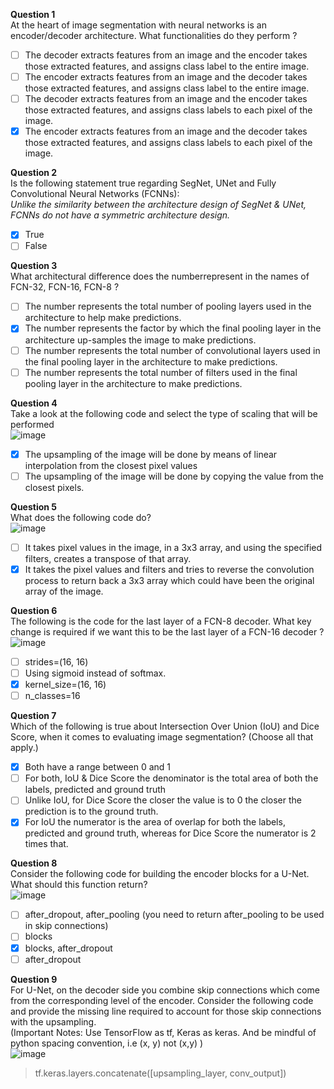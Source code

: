 **Question 1**<br>
At the heart of image segmentation with neural networks is an encoder/decoder architecture. What functionalities do they perform ? 
- [ ] The decoder extracts features from an image and the encoder takes those extracted features, and assigns class label to the entire image.
- [ ] The encoder extracts features from an image and the decoder takes those extracted features, and assigns class label to the entire image.
- [ ] The decoder extracts features from an image and the encoder takes those extracted features, and assigns class labels to each pixel of the image.
- [x] The encoder extracts features from an image and the decoder takes those extracted features, and assigns class labels to each pixel of the image.

**Question 2**<br>
Is the following statement true regarding SegNet, UNet and Fully Convolutional Neural Networks (FCNNs):<br>
_Unlike the similarity between the architecture design of SegNet & UNet, FCNNs do not have a symmetric architecture design._
- [x] True
- [ ] False

**Question 3**<br>
What architectural difference does the numberrepresent in the names of FCN-32, FCN-16, FCN-8 ?
- [ ] The number represents the total number of pooling layers used in the architecture to help make predictions.
- [x] The number represents the factor by which the final pooling layer in the architecture up-samples the image to make predictions.
- [ ] The number represents the total number of convolutional layers used in the final pooling layer in the architecture to make predictions.
- [ ] The number represents the total number of filters used in the final pooling layer in the architecture to make predictions.

**Question 4**<br>
Take a look at the following code and select the type of scaling that will be performed<br>
![image](https://github.com/user-attachments/assets/99cc9786-66ae-4de6-90e4-ae28eb53fdb3)
- [x] The upsampling of the image will be done by means of linear interpolation from the closest pixel values
- [ ] The upsampling of the image will be done by copying the value from the closest pixels.

**Question 5**<br>
What does the following code do?<br>
![image](https://github.com/user-attachments/assets/a4ffb240-6047-4ac1-acb0-d9949e61c9f8)
- [ ] It takes pixel values in the image, in a 3x3 array, and using the specified filters, creates a transpose of that array.
- [x] It takes the pixel values and filters and tries to reverse the convolution process to return back a 3x3 array which could have been the original array of the image.

**Question 6**<br>
The following is the code for the last layer of a FCN-8 decoder. What key change is required if we want this to be the last layer of a FCN-16 decoder ? <br> 
![image](https://github.com/user-attachments/assets/958adc4a-f714-4738-b511-f0ac14226437)
- [ ] strides=(16, 16)
- [ ] Using sigmoid instead of softmax.
- [x] kernel_size=(16, 16)
- [ ] n_classes=16

**Question 7**<br>
Which of the following is true about Intersection Over Union (IoU) and Dice Score, when it comes to evaluating image segmentation? (Choose all that apply.)
- [x] Both have a range between 0 and 1
- [ ] For both, IoU & Dice Score the denominator is the total area of both the labels, predicted and ground truth
- [ ] Unlike IoU, for Dice Score the closer the value is to 0 the closer the prediction is to the ground truth.
- [x] For IoU the numerator is the area of overlap for both the labels, predicted and ground truth, whereas for Dice Score the numerator is 2 times that.

**Question 8**<br>
Consider the following code for building the encoder blocks for a U-Net. What should this function return?<br>
![image](https://github.com/user-attachments/assets/1016c660-cc7d-4a94-9e96-69ae18cf6edd)
- [ ] after_dropout, after_pooling (you need to return after_pooling to be used in skip connections)
- [ ] blocks
- [x] blocks, after_dropout
- [ ] after_dropout

**Question 9**<br>
For U-Net, on the decoder side you combine skip connections which come from the corresponding level of the encoder. Consider the following code and provide the missing line required to account for those skip connections with the upsampling.<br>
(Important Notes: Use TensorFlow as tf, Keras as keras. And be mindful of python spacing convention, i.e (x, y) not (x,y) )<br>
![image](https://github.com/user-attachments/assets/0116c98f-678e-4a4d-a1bd-29403e51a171)
> tf.keras.layers.concatenate([upsampling_layer, conv_output])
